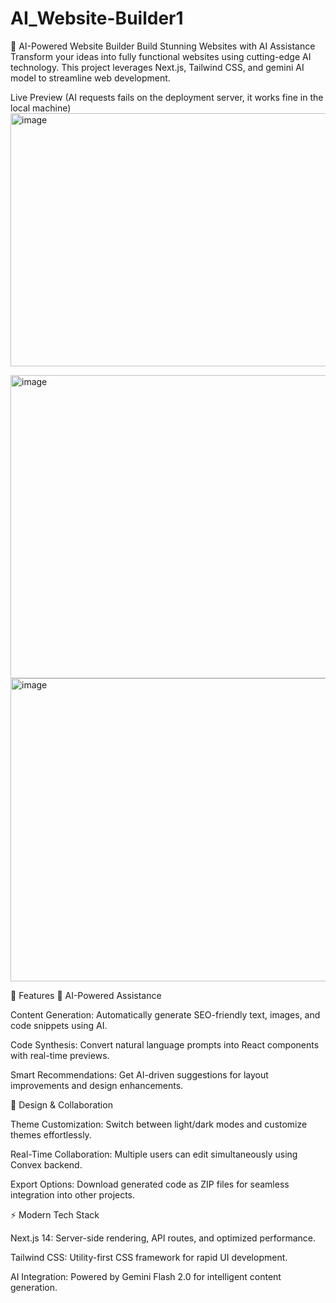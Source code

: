 # AI_Website-Builder1
🚀 AI-Powered Website Builder
Build Stunning Websites with AI Assistance
Transform your ideas into fully functional websites using cutting-edge AI technology. This project leverages Next.js, Tailwind CSS, and gemini AI model to streamline web development.

Live Preview (AI requests fails on the deployment server, it works fine in the local machine)
<img width="1038" height="405" alt="image" src="https://github.com/user-attachments/assets/57c987f4-f37b-4b2d-b63a-3714fbc7c407" />

<img width="1032" height="485" alt="image" src="https://github.com/user-attachments/assets/bf158977-8c71-4bb2-942a-1dad59f66a22" />

<img width="1032" height="485" alt="image" src="https://github.com/user-attachments/assets/94a47c74-b24d-4baa-8237-3d7203f18de4" />

🌟 Features
🤖 AI-Powered Assistance

Content Generation: Automatically generate SEO-friendly text, images, and code snippets using AI.

Code Synthesis: Convert natural language prompts into React components with real-time previews.

Smart Recommendations: Get AI-driven suggestions for layout improvements and design enhancements.

🎨 Design & Collaboration


Theme Customization: Switch between light/dark modes and customize themes effortlessly.

Real-Time Collaboration: Multiple users can edit simultaneously using Convex backend.

Export Options: Download generated code as ZIP files for seamless integration into other projects.

⚡ Modern Tech Stack


Next.js 14: Server-side rendering, API routes, and optimized performance.

Tailwind CSS: Utility-first CSS framework for rapid UI development.

AI Integration: Powered by Gemini Flash 2.0 for intelligent content generation.

